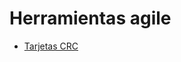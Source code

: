 # Herramientas agile
+ [Tarjetas CRC](https://github.com/user-attachments/files/19743848/Actividad.Diseno.orientado.a.objetos.xlsx)
